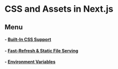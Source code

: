 # CSS and Assets in Next.js

## Menu
  #### - [Built-In CSS Support](./CSS.md)
  #### - [Fast-Refresh & Static File Serving ](./Fast-Refresh%20%26%20Static%20File.md)
  #### - [Environment Variables](./Environment-Variables.md)

